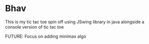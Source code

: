 # Bhav
This is my tic tac toe spin off using JSwing library in java alongside a console version of tic tac toe

FUTURE:
Focus on adding minimax algo
